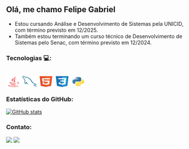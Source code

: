 ## Olá, me chamo Felipe Gabriel

- Estou cursando Análise e Desenvolvimento de Sistemas pela UNICID, com término previsto em 12/2025.
- Também estou terminando um curso técnico de Desenvolvimento de Sistemas pelo Senac, com término previsto em 12/2024.

### Tecnologias 💻:
<div style="display: inline_block"><br>
  <img align="center" alt="Java" height="30" width="40" src="https://raw.githubusercontent.com/devicons/devicon/master/icons/java/java-plain.svg">
  <img align="center" alt="MySQL" height="30" width="40" src="https://raw.githubusercontent.com/devicons/devicon/master/icons/mysql/mysql-original.svg">
  <img align="center" alt="HTML" height="30" width="40" src="https://raw.githubusercontent.com/devicons/devicon/master/icons/html5/html5-original.svg">
  <img align="center" alt="CSS" height="30" width="40" src="https://raw.githubusercontent.com/devicons/devicon/master/icons/css3/css3-original.svg">
  <img align="center" alt="Python" height="30" width="40" src="https://raw.githubusercontent.com/devicons/devicon/master/icons/python/python-original.svg">
</div>

### Estatísticas do GitHub:
[![GitHub stats](https://github-readme-stats.vercel.app/api?username=felipeGabrielM21&theme=dark)](https://github.com/anuraghazra/github-readme-stats)


### Contato:
<div> 
  <a href="mailto:felipe.gabriel2552@gmail.com"><img src="https://img.shields.io/badge/-Gmail-%23333?style=for-the-badge&logo=gmail&logoColor=white" target="_blank"></a>
  <a href="https://www.linkedin.com/in/felipe-gabriel-martins-89a238260/" target="_blank"><img src="https://img.shields.io/badge/-LinkedIn-%230077B5?style=for-the-badge&logo=linkedin&logoColor=white" target="_blank"></a> 
</div
